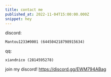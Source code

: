 ```yaml
---
title: contact me
published_at: 2022-11-04T15:00:00.000Z
snippet: hey
---
```

discord:

    Mantou1233#0001 (644504218798915634)

qq:

    xiandnico (2814595278)

join my discord! https://discord.gg/EWM794ABag
